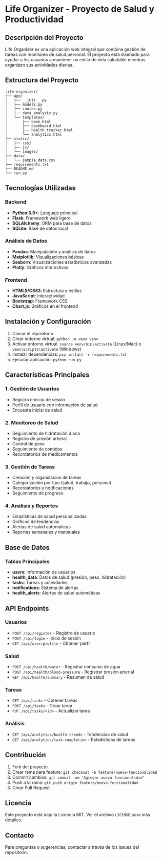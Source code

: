 # Life Organizer - Proyecto de Salud y Productividad

## Descripción del Proyecto

Life Organizer es una aplicación web integral que combina gestión de tareas con monitoreo de salud personal. El proyecto está diseñado para ayudar a los usuarios a mantener un estilo de vida saludable mientras organizan sus actividades diarias.

## Estructura del Proyecto

```
life-organizer/
├── app/
│   ├── __init__.py
│   ├── models.py
│   ├── routes.py
│   ├── data_analysis.py
│   └── templates/
│       ├── base.html
│       ├── dashboard.html
│       ├── health_tracker.html
│       └── analytics.html
├── static/
│   ├── css/
│   ├── js/
│   └── images/
├── data/
│   └── sample_data.csv
├── requirements.txt
├── README.md
└── run.py
```

## Tecnologías Utilizadas

### Backend
- **Python 3.9+**: Lenguaje principal
- **Flask**: Framework web ligero
- **SQLAlchemy**: ORM para base de datos
- **SQLite**: Base de datos local

### Análisis de Datos
- **Pandas**: Manipulación y análisis de datos
- **Matplotlib**: Visualizaciones básicas
- **Seaborn**: Visualizaciones estadísticas avanzadas
- **Plotly**: Gráficos interactivos

### Frontend
- **HTML5/CSS3**: Estructura y estilos
- **JavaScript**: Interactividad
- **Bootstrap**: Framework CSS
- **Chart.js**: Gráficos en el frontend

## Instalación y Configuración

1. Clonar el repositorio
2. Crear entorno virtual: `python -m venv venv`
3. Activar entorno virtual: `source venv/bin/activate` (Linux/Mac) o `venv\Scripts\activate` (Windows)
4. Instalar dependencias: `pip install -r requirements.txt`
5. Ejecutar aplicación: `python run.py`

## Características Principales

### 1. Gestión de Usuarios
- Registro e inicio de sesión
- Perfil de usuario con información de salud
- Encuesta inicial de salud

### 2. Monitoreo de Salud
- Seguimiento de hidratación diaria
- Registro de presión arterial
- Control de peso
- Seguimiento de comidas
- Recordatorios de medicamentos

### 3. Gestión de Tareas
- Creación y organización de tareas
- Categorización por tipo (salud, trabajo, personal)
- Recordatorios y notificaciones
- Seguimiento de progreso

### 4. Análisis y Reportes
- Estadísticas de salud personalizadas
- Gráficos de tendencias
- Alertas de salud automáticas
- Reportes semanales y mensuales

## Base de Datos

### Tablas Principales
- **users**: Información de usuarios
- **health_data**: Datos de salud (presión, peso, hidratación)
- **tasks**: Tareas y actividades
- **notifications**: Sistema de alertas
- **health_alerts**: Alertas de salud automáticas

## API Endpoints

### Usuarios
- `POST /api/register` - Registro de usuario
- `POST /api/login` - Inicio de sesión
- `GET /api/user/profile` - Obtener perfil

### Salud
- `POST /api/health/water` - Registrar consumo de agua
- `POST /api/health/blood-pressure` - Registrar presión arterial
- `GET /api/health/summary` - Resumen de salud

### Tareas
- `GET /api/tasks` - Obtener tareas
- `POST /api/tasks` - Crear tarea
- `PUT /api/tasks/<id>` - Actualizar tarea

### Análisis
- `GET /api/analytics/health-trends` - Tendencias de salud
- `GET /api/analytics/task-completion` - Estadísticas de tareas

## Contribución

1. Fork del proyecto
2. Crear rama para feature: `git checkout -b feature/nueva-funcionalidad`
3. Commit cambios: `git commit -am 'Agregar nueva funcionalidad'`
4. Push a la rama: `git push origin feature/nueva-funcionalidad`
5. Crear Pull Request

## Licencia

Este proyecto está bajo la Licencia MIT. Ver el archivo `LICENSE` para más detalles.

## Contacto

Para preguntas o sugerencias, contactar a través de los issues del repositorio.
